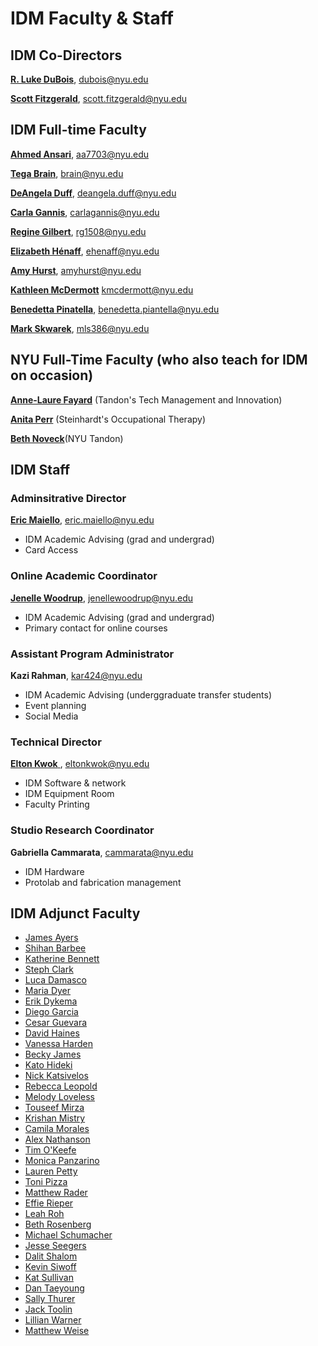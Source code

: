 # IDM Faculty & Staff

## IDM Co-Directors

[**R. Luke DuBois**](http://lukedubois.com), dubois@nyu.edu

[**Scott Fitzgerald**](http://heek.in), scott.fitzgerald@nyu.edu


## IDM Full-time Faculty

[**Ahmed Ansari**](https://ahmedansari.com), aa7703@nyu.edu

[**Tega Brain**](http://tegabrain.com), brain@nyu.edu

[**DeAngela Duff**](http://www.polishedsolid.com/), deangela.duff@nyu.edu

[**Carla Gannis**](https://www.carlagannis.com), carlagannis@nyu.edu

[**Regine Gilbert**](https://reginegilbert.com/), rg1508@nyu.edu

[**Elizabeth Hénaff**](http://elizabeth-henaff.net), ehenaff@nyu.edu

[**Amy Hurst**](https://amyhurst.com/), amyhurst@nyu.edu

[**Kathleen McDermott**](http://www.kthartic.com/) kmcdermott@nyu.edu

[**Benedetta Pinatella**](https://tisch.nyu.edu/about/directory/itp/1384276453), benedetta.piantella@nyu.edu

[**Mark Skwarek**](http://engineering.nyu.edu/people/mark-skwarek),  mls386@nyu.edu


## NYU Full-Time Faculty \(who also teach for IDM on occasion\)

[**Anne-Laure Fayard**](http://engineering.nyu.edu/people/anne-laure-fayard) \(Tandon's Tech Management and Innovation\)

[**Anita Perr**](http://steinhardt.nyu.edu/faculty/Anita_Perr) \(Steinhardt's Occupational Therapy\)

[**Beth Noveck**](http://www.thegovlab.org/beth-noveck.html)\(NYU Tandon\)

## IDM Staff
### Adminsitrative Director

[**Eric Maiello**](http://engineering.nyu.edu/people/eric-maiello), eric.maiello@nyu.edu

* IDM Academic Advising (grad and undergrad)
* Card Access

### Online Academic Coordinator

[**Jenelle Woodrup**](https://engineering.nyu.edu/faculty/jenelle-woodrup), jenellewoodrup@nyu.edu

* IDM Academic Advising (grad and undergrad)
* Primary contact for online courses

### Assistant Program Administrator

**Kazi Rahman**, kar424@nyu.edu

* IDM Academic Advising (underggraduate transfer students)
* Event planning
* Social Media

### Technical Director

[**Elton Kwok** ](http://engineering.nyu.edu/people/elton-kwok), eltonkwok@nyu.edu

* IDM Software & network
* IDM Equipment Room
* Faculty Printing 

### Studio Research Coordinator

**Gabriella Cammarata**, cammarata@nyu.edu

* IDM Hardware
* Protolab and fabrication management 


## IDM Adjunct Faculty

* [James Ayers](http://jfrancisayres.com)
* [Shihan Barbee](https://shihanbarbee.com)
* [Katherine Bennett](https://www.katherinebennett.net)
* [Steph Clark](https://twentycapitalletters.com)
* [Luca Damasco](https://www.linkedin.com/in/luca-damasco/)
* [Maria Dyer](http://mariadyer.co)
* [Erik Dykema](https://www.linkedin.com/in/erikdykema/)
* [Diego Garcia](http://radstronomical.com)
* [Cesar Guevara](https://www.cesarcgart.com)
* [David Haines](http://www.davidhaines.net)
* [Vanessa Harden](https://vanessaharden.com)
* [Becky James](https://www.beckyjams.com)
* [Kato Hideki](https://www.katohideki.com)
* [Nick Katsivelos](https://www.linkedin.com/in/katsivelos/)
* [Rebecca Leopold](https://www.rebeccaleopold.com)
* [Melody Loveless](http://melody-loveless.squarespace.com)
* [Touseef Mirza](https://www.touseefmirza.com)
* [Krishan Mistry](http://www.poetmistry.com)
* [Camila Morales](https://www.linkedin.com/in/camila-a-morales-7069b155/)
* [Alex Nathanson](http://www.alexnathanson.com)
* [Tim O'Keefe](http://www.timokeefefilmscore.com)
* [Monica Panzarino](https://www.monicapanzarino.art)
* [Lauren Petty](http://www.automaticrelease.org)
* [Toni Pizza](https://www.toni.pizza/)
* [Matthew Rader](https://www.reedandrader.com)
* [Effie Rieper](http://www.ericrieper.com)
* [Leah Roh](https://leah.fyi)
* [Beth Rosenberg](https://www.techkidsunlimited.org/staff/beth-rosenberg/)
* [Michael Schumacher](https://www.michaeljschumacher.com)
* [Jesse Seegers](https://jesseseegers.com)
* [Dalit Shalom](http://dalitshalom.com)
* [Kevin Siwoff](http://kevinsiwoff.com)
* [Kat Sullivan](http://katsully.com)
* [Dan Taeyoung](https://dantaeyoung.com)
* [Sally Thurer](https://sallythurer.com)
* [Jack Toolin](http://www.jacktoolin.net)
* [Lillian Warner](https://www.lillianwarner.com)
* [Matthew Weise](http://www.matthewweise.com)
